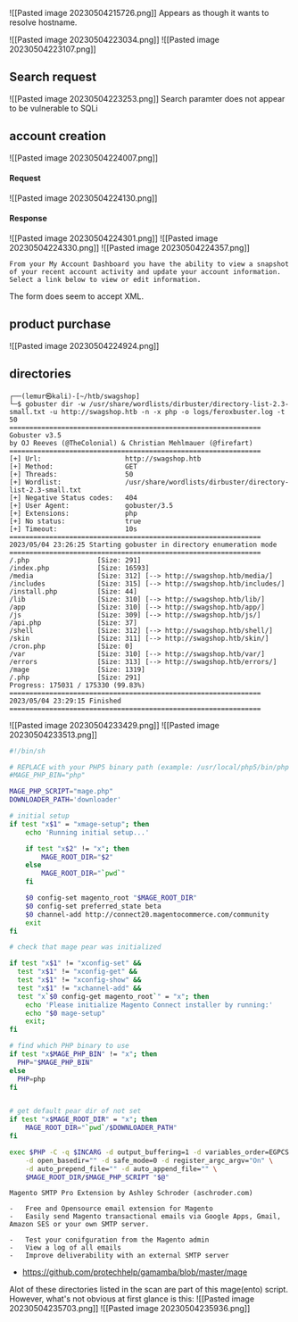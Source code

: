 ![[Pasted image 20230504215726.png]]
Appears as though it wants to resolve hostname.

![[Pasted image 20230504223034.png]]
![[Pasted image 20230504223107.png]]
## Search request
![[Pasted image 20230504223253.png]]
Search paramter does not appear to be vulnerable to SQLi

## account creation
![[Pasted image 20230504224007.png]]
#### Request
![[Pasted image 20230504224130.png]]
#### Response
![[Pasted image 20230504224301.png]]
![[Pasted image 20230504224330.png]]
![[Pasted image 20230504224357.png]]
```
From your My Account Dashboard you have the ability to view a snapshot of your recent account activity and update your account information. Select a link below to view or edit information.
```

The form does seem to accept XML.

## product purchase

![[Pasted image 20230504224924.png]]
## directories
```
┌──(lemur㉿kali)-[~/htb/swagshop]  
└─$ gobuster dir -w /usr/share/wordlists/dirbuster/directory-list-2.3-small.txt -u http://swagshop.htb -n -x php -o logs/feroxbuster.log -t 50  
===============================================================  
Gobuster v3.5  
by OJ Reeves (@TheColonial) & Christian Mehlmauer (@firefart)  
===============================================================  
[+] Url:                     http://swagshop.htb  
[+] Method:                  GET  
[+] Threads:                 50  
[+] Wordlist:                /usr/share/wordlists/dirbuster/directory-list-2.3-small.txt  
[+] Negative Status codes:   404  
[+] User Agent:              gobuster/3.5  
[+] Extensions:              php  
[+] No status:               true  
[+] Timeout:                 10s  
===============================================================  
2023/05/04 23:26:25 Starting gobuster in directory enumeration mode  
===============================================================  
/.php                 [Size: 291]  
/index.php            [Size: 16593]  
/media                [Size: 312] [--> http://swagshop.htb/media/]  
/includes             [Size: 315] [--> http://swagshop.htb/includes/]  
/install.php          [Size: 44]  
/lib                  [Size: 310] [--> http://swagshop.htb/lib/]  
/app                  [Size: 310] [--> http://swagshop.htb/app/]  
/js                   [Size: 309] [--> http://swagshop.htb/js/]  
/api.php              [Size: 37]  
/shell                [Size: 312] [--> http://swagshop.htb/shell/]  
/skin                 [Size: 311] [--> http://swagshop.htb/skin/]  
/cron.php             [Size: 0]  
/var                  [Size: 310] [--> http://swagshop.htb/var/]  
/errors               [Size: 313] [--> http://swagshop.htb/errors/]  
/mage                 [Size: 1319]  
/.php                 [Size: 291]  
Progress: 175031 / 175330 (99.83%)  
===============================================================  
2023/05/04 23:29:15 Finished  
===============================================================
```

![[Pasted image 20230504233429.png]]
![[Pasted image 20230504233513.png]]
```bash
#!/bin/sh

# REPLACE with your PHP5 binary path (example: /usr/local/php5/bin/php )
#MAGE_PHP_BIN="php"

MAGE_PHP_SCRIPT="mage.php"
DOWNLOADER_PATH='downloader'

# initial setup
if test "x$1" = "xmage-setup"; then
    echo 'Running initial setup...'

    if test "x$2" != "x"; then
        MAGE_ROOT_DIR="$2"
    else
        MAGE_ROOT_DIR="`pwd`"
    fi

    $0 config-set magento_root "$MAGE_ROOT_DIR"
    $0 config-set preferred_state beta
    $0 channel-add http://connect20.magentocommerce.com/community
    exit
fi

# check that mage pear was initialized

if test "x$1" != "xconfig-set" &&
  test "x$1" != "xconfig-get" &&
  test "x$1" != "xconfig-show" &&
  test "x$1" != "xchannel-add" &&
  test "x`$0 config-get magento_root`" = "x"; then
    echo 'Please initialize Magento Connect installer by running:'
    echo "$0 mage-setup"
    exit;
fi

# find which PHP binary to use
if test "x$MAGE_PHP_BIN" != "x"; then
  PHP="$MAGE_PHP_BIN"
else
  PHP=php
fi


# get default pear dir of not set
if test "x$MAGE_ROOT_DIR" = "x"; then
    MAGE_ROOT_DIR="`pwd`/$DOWNLOADER_PATH"
fi

exec $PHP -C -q $INCARG -d output_buffering=1 -d variables_order=EGPCS \
    -d open_basedir="" -d safe_mode=0 -d register_argc_argv="On" \
    -d auto_prepend_file="" -d auto_append_file="" \
    $MAGE_ROOT_DIR/$MAGE_PHP_SCRIPT "$@"
```

```
Magento SMTP Pro Extension by Ashley Schroder (aschroder.com)

-   Free and Opensource email extension for Magento
-   Easily send Magento transactional emails via Google Apps, Gmail, Amazon SES or your own SMTP server.

-   Test your conifguration from the Magento admin
-   View a log of all emails
-   Improve deliverability with an external SMTP server
```

- https://github.com/protechhelp/gamamba/blob/master/mage

Alot of these directories listed in the scan are part of this mage(ento) script. However, what's not obvious at first glance is this:
![[Pasted image 20230504235703.png]]
![[Pasted image 20230504235936.png]]

